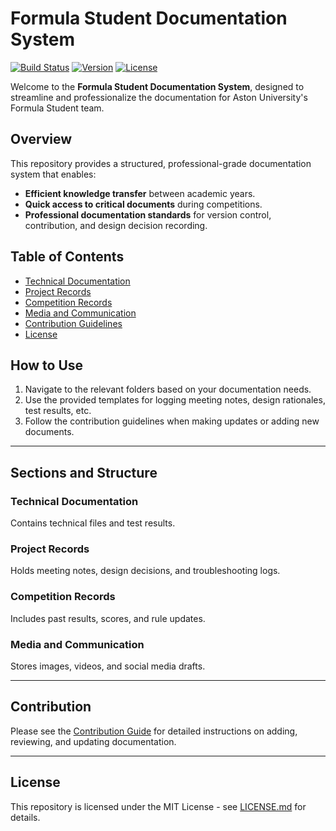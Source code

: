 
# Formula Student Documentation System

[![Build Status](https://img.shields.io/badge/build-passing-brightgreen)](https://github.com/your_repo) 
[![Version](https://img.shields.io/badge/version-1.0-blue)](https://github.com/your_repo) 
[![License](https://img.shields.io/badge/license-MIT-lightgrey)](LICENSE.md)

Welcome to the **Formula Student Documentation System**, designed to streamline and professionalize the documentation for Aston University's Formula Student team.

## Overview

This repository provides a structured, professional-grade documentation system that enables:

- **Efficient knowledge transfer** between academic years.
- **Quick access to critical documents** during competitions.
- **Professional documentation standards** for version control, contribution, and design decision recording.

## Table of Contents

- [Technical Documentation](./Technical-Documentation)
- [Project Records](./Project-Records)
- [Competition Records](./Competition-Records)
- [Media and Communication](./Media-and-Communication)
- [Contribution Guidelines](./CONTRIBUTING.md)
- [License](./LICENSE.md)

## How to Use

1. Navigate to the relevant folders based on your documentation needs.
2. Use the provided templates for logging meeting notes, design rationales, test results, etc.
3. Follow the contribution guidelines when making updates or adding new documents.

---

## Sections and Structure

### Technical Documentation
Contains technical files and test results.

### Project Records
Holds meeting notes, design decisions, and troubleshooting logs.

### Competition Records
Includes past results, scores, and rule updates.

### Media and Communication
Stores images, videos, and social media drafts.

---

## Contribution

Please see the [Contribution Guide](./CONTRIBUTING.md) for detailed instructions on adding, reviewing, and updating documentation.

---

## License

This repository is licensed under the MIT License - see [LICENSE.md](./LICENSE.md) for details.
